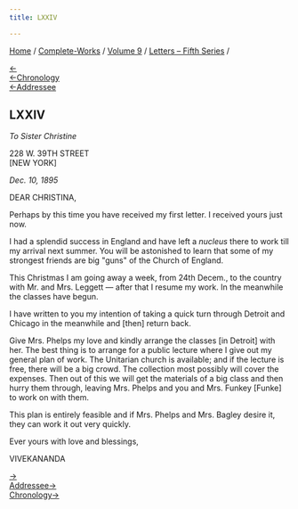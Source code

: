 ```yaml
---
title: LXXIV

---
```

<div>

[Home](../../../index.htm) / [Complete-Works](../../complete_works.htm)
/ [Volume 9](../volume_9_contents.htm) / [Letters – Fifth
Series](letters_fifth_series_contents.htm) /

[←](073_christina.htm)  
[←Chronology](../../volume_6/epistles_second_series/089_mrs_bull.htm)  
[←Addressee](073_christina.htm)

## LXXIV

*To Sister Christine*

228 W. 39TH STREET  
\[NEW YORK\]

*Dec. 10, 1895*

DEAR CHRISTINA,

Perhaps by this time you have received my first letter. I received yours
just now.

I had a splendid success in England and have left a *nucleus* there to
work till my arrival next summer. You will be astonished to learn that
some of my strongest friends are big "guns" of the Church of England.

This Christmas I am going away a week, from 24th Decem., to the country
with Mr. and Mrs. Leggett — after that I resume my work. In the
meanwhile the classes have begun.

I have written to you my intention of taking a quick turn through
Detroit and Chicago in the meanwhile and \[then\] return back.

Give Mrs. Phelps my love and kindly arrange the classes \[in Detroit\]
with her. The best thing is to arrange for a public lecture where I give
out my general plan of work. The Unitarian church is available; and if
the lecture is free, there will be a big crowd. The collection most
possibly will cover the expenses. Then out of this we will get the
materials of a big class and then hurry them through, leaving Mrs.
Phelps and you and Mrs. Funkey \[Funke\] to work on with them.

This plan is entirely feasible and if Mrs. Phelps and Mrs. Bagley desire
it, they can work it out very quickly.

Ever yours with love and blessings,

VIVEKANANDA

[→](075_christina.htm)  
[Addressee→](075_christina.htm)  
[Chronology→](075_christina.htm)

</div>

